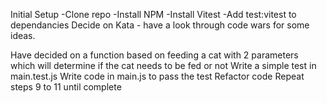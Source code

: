 Initial Setup 
    -Clone repo
    -Install NPM
    -Install Vitest
    -Add test:vitest to dependancies
Decide on Kata - have a look through code wars for some ideas.

Have decided on a function based on feeding a cat with 2 parameters which will determine if the cat needs to be fed or not
Write a simple test in main.test.js
Write code in main.js to pass the test
Refactor code 
Repeat steps 9 to 11 until complete

